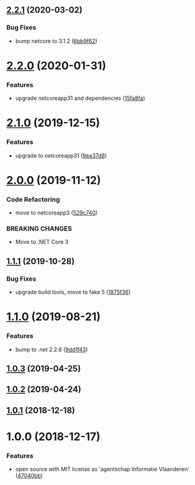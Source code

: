 ## [2.2.1](https://github.com/informatievlaanderen/csv-formatter/compare/v2.2.0...v2.2.1) (2020-03-02)


### Bug Fixes

* bump netcore to 3.1.2 ([6bb9f62](https://github.com/informatievlaanderen/csv-formatter/commit/6bb9f6258b964cea75cea2efceb0109055145629))

# [2.2.0](https://github.com/informatievlaanderen/csv-formatter/compare/v2.1.0...v2.2.0) (2020-01-31)


### Features

* upgrade netcoreapp31 and dependencies ([15fa8fa](https://github.com/informatievlaanderen/csv-formatter/commit/15fa8fa863c59500e1ce6ef91891a3520b9c4d5b))

# [2.1.0](https://github.com/informatievlaanderen/csv-formatter/compare/v2.0.0...v2.1.0) (2019-12-15)


### Features

* upgrade to netcoreapp31 ([9ea37d8](https://github.com/informatievlaanderen/csv-formatter/commit/9ea37d8011ac0c8f5847fa8e68b811218de9bc26))

# [2.0.0](https://github.com/informatievlaanderen/csv-formatter/compare/v1.1.1...v2.0.0) (2019-11-12)


### Code Refactoring

* move to netcoreapp3 ([529c740](https://github.com/informatievlaanderen/csv-formatter/commit/529c740))


### BREAKING CHANGES

* Move to .NET Core 3

## [1.1.1](https://github.com/informatievlaanderen/csv-formatter/compare/v1.1.0...v1.1.1) (2019-10-28)


### Bug Fixes

* upgrade build tools, move to fake 5 ([1875f36](https://github.com/informatievlaanderen/csv-formatter/commit/1875f36))

# [1.1.0](https://github.com/informatievlaanderen/csv-formatter/compare/v1.0.3...v1.1.0) (2019-08-21)


### Features

* bump to .net 2.2.6 ([9dd1f43](https://github.com/informatievlaanderen/csv-formatter/commit/9dd1f43))

## [1.0.3](https://github.com/informatievlaanderen/csv-formatter/compare/v1.0.2...v1.0.3) (2019-04-25)

## [1.0.2](https://github.com/informatievlaanderen/csv-formatter/compare/v1.0.1...v1.0.2) (2019-04-24)

## [1.0.1](https://github.com/informatievlaanderen/csv-formatter/compare/v1.0.0...v1.0.1) (2018-12-18)

# 1.0.0 (2018-12-17)


### Features

* open source with MIT license as 'agentschap Informatie Vlaanderen' ([47040bb](https://github.com/informatievlaanderen/csv-formatter/commit/47040bb))
